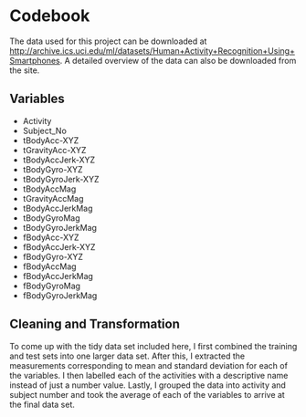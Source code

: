 # Codebook 

The data used for this project can be downloaded at http://archive.ics.uci.edu/ml/datasets/Human+Activity+Recognition+Using+Smartphones.
A detailed overview of the data can also be downloaded from the site.

## Variables
* Activity
* Subject_No
* tBodyAcc-XYZ
* tGravityAcc-XYZ
* tBodyAccJerk-XYZ
* tBodyGyro-XYZ
* tBodyGyroJerk-XYZ
* tBodyAccMag
* tGravityAccMag
* tBodyAccJerkMag
* tBodyGyroMag
* tBodyGyroJerkMag
* fBodyAcc-XYZ
* fBodyAccJerk-XYZ
* fBodyGyro-XYZ
* fBodyAccMag
* fBodyAccJerkMag
* fBodyGyroMag
* fBodyGyroJerkMag

## Cleaning and Transformation 
To come up with the tidy data set included here, I first combined the training and test sets into one larger data set. 
After this, I extracted the measurements corresponding to mean and standard deviation for each of the variables. 
I then labelled each of the activities with a descriptive name instead of just a number value. 
Lastly, I grouped the data into activity and subject number and took the average of each of the variables to arrive at the final data set. 

